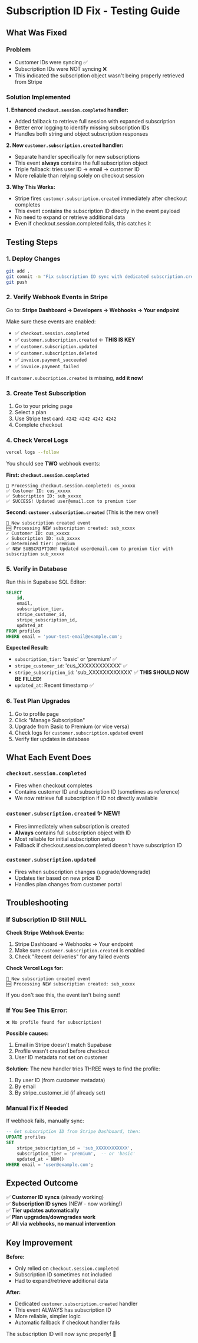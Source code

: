 # Subscription ID Fix - Testing Guide

## What Was Fixed

### Problem
- Customer IDs were syncing ✅
- Subscription IDs were NOT syncing ❌
- This indicated the subscription object wasn't being properly retrieved from Stripe

### Solution Implemented

**1. Enhanced `checkout.session.completed` handler:**
- Added fallback to retrieve full session with expanded subscription
- Better error logging to identify missing subscription IDs
- Handles both string and object subscription responses

**2. New `customer.subscription.created` handler:**
- Separate handler specifically for new subscriptions
- This event **always** contains the full subscription object
- Triple fallback: tries user ID → email → customer ID
- More reliable than relying solely on checkout session

**3. Why This Works:**
- Stripe fires `customer.subscription.created` immediately after checkout completes
- This event contains the subscription ID directly in the event payload
- No need to expand or retrieve additional data
- Even if checkout.session.completed fails, this catches it

## Testing Steps

### 1. Deploy Changes
```bash
git add .
git commit -m "Fix subscription ID sync with dedicated subscription.created handler"
git push
```

### 2. Verify Webhook Events in Stripe

Go to: **Stripe Dashboard → Developers → Webhooks → Your endpoint**

Make sure these events are enabled:
- ✅ `checkout.session.completed`
- ✅ `customer.subscription.created` ← **THIS IS KEY**
- ✅ `customer.subscription.updated`
- ✅ `customer.subscription.deleted`
- ✅ `invoice.payment_succeeded`
- ✅ `invoice.payment_failed`

If `customer.subscription.created` is missing, **add it now!**

### 3. Create Test Subscription

1. Go to your pricing page
2. Select a plan
3. Use Stripe test card: `4242 4242 4242 4242`
4. Complete checkout

### 4. Check Vercel Logs

```bash
vercel logs --follow
```

You should see **TWO** webhook events:

**First: `checkout.session.completed`**
```
🎯 Processing checkout.session.completed: cs_xxxxx
✅ Customer ID: cus_xxxxx
✅ Subscription ID: sub_xxxxx
✅ SUCCESS! Updated user@email.com to premium tier
```

**Second: `customer.subscription.created`** (This is the new one!)
```
📢 New subscription created event
🆕 Processing NEW subscription created: sub_xxxxx
✓ Customer ID: cus_xxxxx
✓ Subscription ID: sub_xxxxx
✓ Determined tier: premium
✅ NEW SUBSCRIPTION! Updated user@email.com to premium tier with subscription sub_xxxxx
```

### 5. Verify in Database

Run this in Supabase SQL Editor:

```sql
SELECT 
    id,
    email,
    subscription_tier,
    stripe_customer_id,
    stripe_subscription_id,
    updated_at
FROM profiles
WHERE email = 'your-test-email@example.com';
```

**Expected Result:**
- `subscription_tier`: 'basic' or 'premium' ✅
- `stripe_customer_id`: 'cus_XXXXXXXXXXXX' ✅
- `stripe_subscription_id`: 'sub_XXXXXXXXXXXX' ✅ **THIS SHOULD NOW BE FILLED!**
- `updated_at`: Recent timestamp ✅

### 6. Test Plan Upgrades

1. Go to profile page
2. Click "Manage Subscription"
3. Upgrade from Basic to Premium (or vice versa)
4. Check logs for `customer.subscription.updated` event
5. Verify tier updates in database

## What Each Event Does

### `checkout.session.completed`
- Fires when checkout completes
- Contains customer ID and subscription ID (sometimes as reference)
- We now retrieve full subscription if ID not directly available

### `customer.subscription.created` ✨ NEW!
- Fires immediately when subscription is created
- **Always** contains full subscription object with ID
- Most reliable for initial subscription setup
- Fallback if checkout.session.completed doesn't have subscription ID

### `customer.subscription.updated`
- Fires when subscription changes (upgrade/downgrade)
- Updates tier based on new price ID
- Handles plan changes from customer portal

## Troubleshooting

### If Subscription ID Still NULL

**Check Stripe Webhook Events:**
1. Stripe Dashboard → Webhooks → Your endpoint
2. Make sure `customer.subscription.created` is enabled
3. Check "Recent deliveries" for any failed events

**Check Vercel Logs for:**
```
📢 New subscription created event
🆕 Processing NEW subscription created: sub_xxxxx
```

If you don't see this, the event isn't being sent!

### If You See This Error:
```
❌ No profile found for subscription!
```

**Possible causes:**
1. Email in Stripe doesn't match Supabase
2. Profile wasn't created before checkout
3. User ID metadata not set on customer

**Solution:** The new handler tries THREE ways to find the profile:
1. By user ID (from customer metadata)
2. By email
3. By stripe_customer_id (if already set)

### Manual Fix If Needed

If webhook fails, manually sync:

```sql
-- Get subscription ID from Stripe Dashboard, then:
UPDATE profiles
SET 
    stripe_subscription_id = 'sub_XXXXXXXXXXXX',
    subscription_tier = 'premium',  -- or 'basic'
    updated_at = NOW()
WHERE email = 'user@example.com';
```

## Expected Outcome

✅ **Customer ID syncs** (already working)  
✅ **Subscription ID syncs** (NEW - now working!)  
✅ **Tier updates automatically**  
✅ **Plan upgrades/downgrades work**  
✅ **All via webhooks, no manual intervention**

## Key Improvement

**Before:**
- Only relied on `checkout.session.completed`
- Subscription ID sometimes not included
- Had to expand/retrieve additional data

**After:**
- Dedicated `customer.subscription.created` handler
- This event ALWAYS has subscription ID
- More reliable, simpler logic
- Automatic fallback if checkout handler fails

The subscription ID will now sync properly! 🎉

